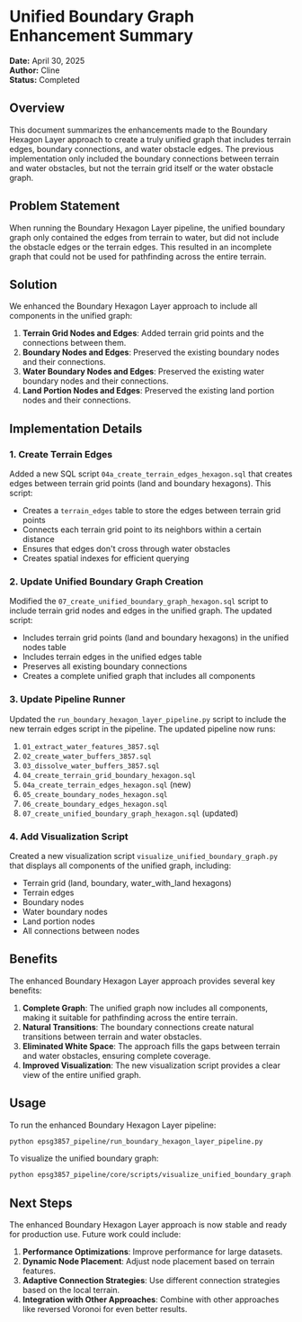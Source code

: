 # Unified Boundary Graph Enhancement Summary

**Date:** April 30, 2025  
**Author:** Cline  
**Status:** Completed

## Overview

This document summarizes the enhancements made to the Boundary Hexagon Layer approach to create a truly unified graph that includes terrain edges, boundary connections, and water obstacle edges. The previous implementation only included the boundary connections between terrain and water obstacles, but not the terrain grid itself or the water obstacle graph.

## Problem Statement

When running the Boundary Hexagon Layer pipeline, the unified boundary graph only contained the edges from terrain to water, but did not include the obstacle edges or the terrain edges. This resulted in an incomplete graph that could not be used for pathfinding across the entire terrain.

## Solution

We enhanced the Boundary Hexagon Layer approach to include all components in the unified graph:

1. **Terrain Grid Nodes and Edges**: Added terrain grid points and the connections between them.
2. **Boundary Nodes and Edges**: Preserved the existing boundary nodes and their connections.
3. **Water Boundary Nodes and Edges**: Preserved the existing water boundary nodes and their connections.
4. **Land Portion Nodes and Edges**: Preserved the existing land portion nodes and their connections.

## Implementation Details

### 1. Create Terrain Edges

Added a new SQL script `04a_create_terrain_edges_hexagon.sql` that creates edges between terrain grid points (land and boundary hexagons). This script:

- Creates a `terrain_edges` table to store the edges between terrain grid points
- Connects each terrain grid point to its neighbors within a certain distance
- Ensures that edges don't cross through water obstacles
- Creates spatial indexes for efficient querying

### 2. Update Unified Boundary Graph Creation

Modified the `07_create_unified_boundary_graph_hexagon.sql` script to include terrain grid nodes and edges in the unified graph. The updated script:

- Includes terrain grid points (land and boundary hexagons) in the unified nodes table
- Includes terrain edges in the unified edges table
- Preserves all existing boundary connections
- Creates a complete unified graph that includes all components

### 3. Update Pipeline Runner

Updated the `run_boundary_hexagon_layer_pipeline.py` script to include the new terrain edges script in the pipeline. The updated pipeline now runs:

1. `01_extract_water_features_3857.sql`
2. `02_create_water_buffers_3857.sql`
3. `03_dissolve_water_buffers_3857.sql`
4. `04_create_terrain_grid_boundary_hexagon.sql`
5. `04a_create_terrain_edges_hexagon.sql` (new)
6. `05_create_boundary_nodes_hexagon.sql`
7. `06_create_boundary_edges_hexagon.sql`
8. `07_create_unified_boundary_graph_hexagon.sql` (updated)

### 4. Add Visualization Script

Created a new visualization script `visualize_unified_boundary_graph.py` that displays all components of the unified graph, including:

- Terrain grid (land, boundary, water_with_land hexagons)
- Terrain edges
- Boundary nodes
- Water boundary nodes
- Land portion nodes
- All connections between nodes

## Benefits

The enhanced Boundary Hexagon Layer approach provides several key benefits:

1. **Complete Graph**: The unified graph now includes all components, making it suitable for pathfinding across the entire terrain.
2. **Natural Transitions**: The boundary connections create natural transitions between terrain and water obstacles.
3. **Eliminated White Space**: The approach fills the gaps between terrain and water obstacles, ensuring complete coverage.
4. **Improved Visualization**: The new visualization script provides a clear view of the entire unified graph.

## Usage

To run the enhanced Boundary Hexagon Layer pipeline:

```bash
python epsg3857_pipeline/run_boundary_hexagon_layer_pipeline.py
```

To visualize the unified boundary graph:

```bash
python epsg3857_pipeline/core/scripts/visualize_unified_boundary_graph.py
```

## Next Steps

The enhanced Boundary Hexagon Layer approach is now stable and ready for production use. Future work could include:

1. **Performance Optimizations**: Improve performance for large datasets.
2. **Dynamic Node Placement**: Adjust node placement based on terrain features.
3. **Adaptive Connection Strategies**: Use different connection strategies based on the local terrain.
4. **Integration with Other Approaches**: Combine with other approaches like reversed Voronoi for even better results.
